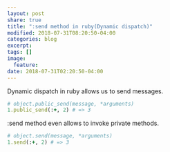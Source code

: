 ```yaml
---
layout: post
share: true
title: ":send method in ruby(Dynamic dispatch)"
modified: 2018-07-31T08:20:50-04:00
categories: blog
excerpt:
tags: []
image:
  feature:
date: 2018-07-31T02:20:50-04:00
---
```

Dynamic dispatch in ruby allows us to send messages.

```ruby
# object.public_send(message, *arguments)
1.public_send(:+, 2) # => 3
```

:send method even allows to invoke private methods.

```ruby
# object.send(message, *arguments)
1.send(:+, 2) # => 3
```

